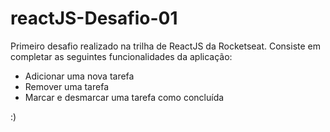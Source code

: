 # reactJS-Desafio-01

Primeiro desafio realizado na trilha de ReactJS da Rocketseat. Consiste em completar as seguintes funcionalidades da aplicação:

- Adicionar uma nova tarefa
- Remover uma tarefa
- Marcar e desmarcar uma tarefa como concluída

:)
